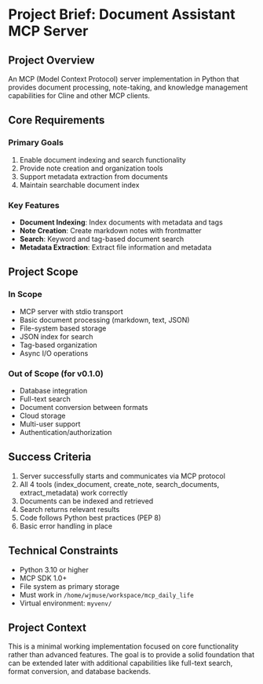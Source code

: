 # Project Brief: Document Assistant MCP Server

## Project Overview

An MCP (Model Context Protocol) server implementation in Python that provides document processing, note-taking, and knowledge management capabilities for Cline and other MCP clients.

## Core Requirements

### Primary Goals
1. Enable document indexing and search functionality
2. Provide note creation and organization tools
3. Support metadata extraction from documents
4. Maintain searchable document index

### Key Features
- **Document Indexing**: Index documents with metadata and tags
- **Note Creation**: Create markdown notes with frontmatter
- **Search**: Keyword and tag-based document search
- **Metadata Extraction**: Extract file information and metadata

## Project Scope

### In Scope
- MCP server with stdio transport
- Basic document processing (markdown, text, JSON)
- File-system based storage
- JSON index for search
- Tag-based organization
- Async I/O operations

### Out of Scope (for v0.1.0)
- Database integration
- Full-text search
- Document conversion between formats
- Cloud storage
- Multi-user support
- Authentication/authorization

## Success Criteria

1. Server successfully starts and communicates via MCP protocol
2. All 4 tools (index_document, create_note, search_documents, extract_metadata) work correctly
3. Documents can be indexed and retrieved
4. Search returns relevant results
5. Code follows Python best practices (PEP 8)
6. Basic error handling in place

## Technical Constraints

- Python 3.10 or higher
- MCP SDK 1.0+
- File system as primary storage
- Must work in `/home/wjmuse/workspace/mcp_daily_life`
- Virtual environment: `myvenv/`

## Project Context

This is a minimal working implementation focused on core functionality rather than advanced features. The goal is to provide a solid foundation that can be extended later with additional capabilities like full-text search, format conversion, and database backends.
